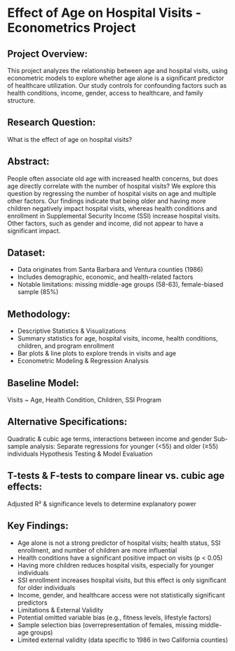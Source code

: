 # Effect of Age on Hospital Visits - Econometrics Project

## Project Overview:
This project analyzes the relationship between age and hospital visits, using econometric models to explore whether age alone is a significant predictor of healthcare utilization. Our study controls for confounding factors such as health conditions, income, gender, access to healthcare, and family structure.

## Research Question:
What is the effect of age on hospital visits?

## Abstract:
People often associate old age with increased health concerns, but does age directly correlate with the number of hospital visits? We explore this question by regressing the number of hospital visits on age and multiple other factors. Our findings indicate that being older and having more children negatively impact hospital visits, whereas health conditions and enrollment in Supplemental Security Income (SSI) increase hospital visits. Other factors, such as gender and income, did not appear to have a significant impact.

## Dataset:
- Data originates from Santa Barbara and Ventura counties (1986)
- Includes demographic, economic, and health-related factors
- Notable limitations: missing middle-age groups (58-63), female-biased sample (85%)

## Methodology:
- Descriptive Statistics & Visualizations
- Summary statistics for age, hospital visits, income, health conditions, children, and program enrollment
- Bar plots & line plots to explore trends in visits and age
- Econometric Modeling & Regression Analysis

## Baseline Model: 
Visits ~ Age, Health Condition, Children, SSI Program

## Alternative Specifications: 
Quadratic & cubic age terms, interactions between income and gender
Sub-sample analysis: Separate regressions for younger (<55) and older (≥55) individuals
Hypothesis Testing & Model Evaluation

## T-tests & F-tests to compare linear vs. cubic age effects: 
Adjusted R² & significance levels to determine explanatory power

## Key Findings:
- Age alone is not a strong predictor of hospital visits; health status, SSI enrollment, and number of children are more influential
- Health conditions have a significant positive impact on visits (p < 0.05)
- Having more children reduces hospital visits, especially for younger individuals
- SSI enrollment increases hospital visits, but this effect is only significant for older individuals
- Income, gender, and healthcare access were not statistically significant predictors
- Limitations & External Validity
- Potential omitted variable bias (e.g., fitness levels, lifestyle factors)
- Sample selection bias (overrepresentation of females, missing middle-age groups)
- Limited external validity (data specific to 1986 in two California counties)


